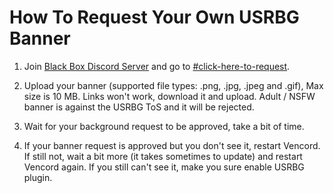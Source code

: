 # How To Request Your Own USRBG Banner

1. Join [Black Box Discord Server](https://discord.gg/TeRQEPb) and go to [#click-here-to-request](https://discord.com/channels/449175561529589761/645627516794699787/).

2. Upload your banner (supported file types: .png, .jpg, .jpeg and .gif), Max size is 10 MB. Links won't work, download it and upload. Adult / NSFW banner is against the USRBG ToS and it will be rejected.

3. Wait for your background request to be approved, take a bit of time.

4. If your banner request is approved but you don't see it, restart Vencord. If still not, wait a bit more (it takes sometimes to update) and restart Vencord again. If you still can't see it, make you sure enable USRBG plugin.
